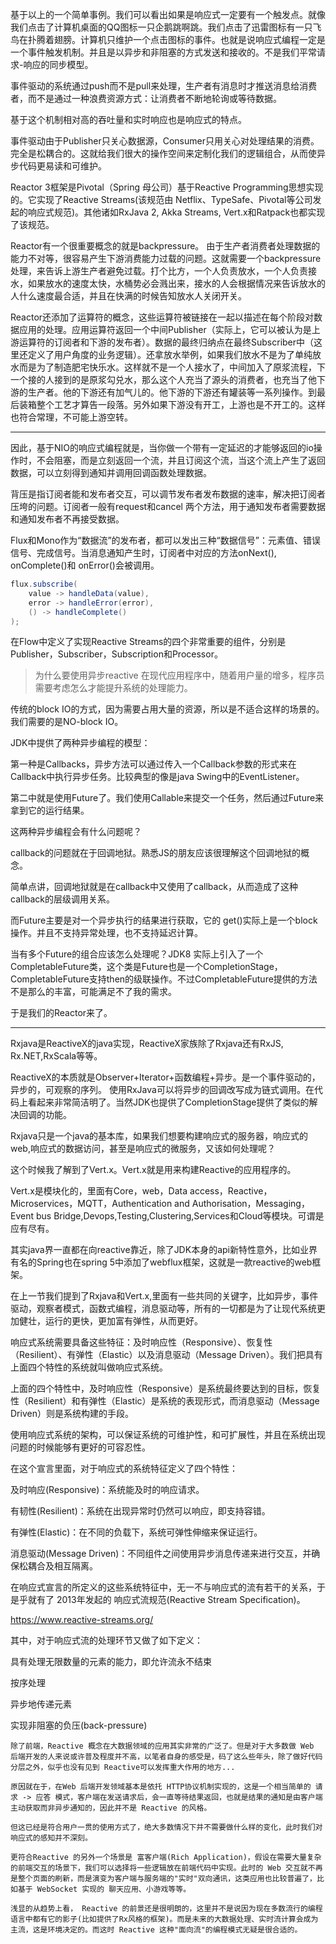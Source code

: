 基于以上的一个简单事例。我们可以看出如果是响应式一定要有一个触发点。就像我们点击了计算机桌面的QQ图标一只企鹅跳啊跳。我们点击了迅雷图标有一只飞鸟在扑腾着翅膀。计算机只维护一个点击图标的事件。也就是说响应式编程一定是一个事件触发机制。并且是以异步和非阻塞的方式发送和接收的。不是我们平常请求-响应的同步模型。

事件驱动的系统通过push而不是pull来处理，生产者有消息时才推送消息给消费者，而不是通过一种浪费资源方式：让消费者不断地轮询或等待数据。

基于这个机制相对高的吞吐量和实时响应也是响应式的特点。

事件驱动由于Publisher只关心数据源，Consumer只用关心对处理结果的消费。完全是松耦合的。这就给我们很大的操作空间来定制化我们的逻辑组合，从而使异步代码更易读和可维护。

Reactor 3框架是Pivotal（Spring 母公司）基于Reactive Programming思想实现的。它实现了Reactive Streams(该规范由 Netflix、TypeSafe、Pivotal等公司发起的响应式规范)。其他诸如RxJava 2, Akka Streams, Vert.x和Ratpack也都实现了该规范。



Reactor有一个很重要概念的就是backpressure。 由于生产者消费者处理数据的能力不对等，很容易产生下游消费能力过载的问题。这就需要一个backpressure处理，来告诉上游生产者避免过载。打个比方，一个人负责放水，一个人负责接水，如果放水的速度太快，水桶势必会溅出来，接水的人会根据情况来告诉放水的人什么速度最合适，并且在快满的时候告知放水人关闭开关。



Reactor还添加了运算符的概念，这些运算符被链接在一起以描述在每个阶段对数据应用的处理。应用运算符返回一个中间Publisher（实际上，它可以被认为是上游运算符的订阅者和下游的发布者）。数据的最终归纳点在最终Subscriber中（这里还定义了用户角度的业务逻辑）。还拿放水举例，如果我们放水不是为了单纯放水而是为了制造肥宅快乐水。这样就不是一个人接水了，中间加入了原浆流程，下一个接的人接到的是原浆勾兑水，那么这个人充当了源头的消费者，也充当了他下游的生产者。他的下游还有加气儿的。他下游的下游还有罐装等一系列操作。到最后装箱整个工艺才算告一段落。另外如果下游没有开工，上游也是不开工的。这样也符合常理，不可能上游空转。


-----------------------------------
因此，基于​​NIO​​的响应式编程就是，当你做一个带有一定延迟的才能够返回的io操作时，不会阻塞，而是立刻返回一个流，并且订阅这个流，当这个流上产生了返回数据，可以立刻得到通知并调用回调函数处理数据。

背压是指订阅者能和发布者交互，可以调节发布者发布数据的速率，解决把订阅者压垮的问题。订阅者一般有request和cancel 两个方法，用于通知发布者需要数据和通知发布者不再接受数据。


​​Flux​​​和​​Mono​​​作为“数据流”的发布者，都可以发出三种“数据信号”：​​元素值​​​、​​错误信号​​​、​​完成信号​​​。当消息通知产生时，订阅者中对应的方法 ​​onNext()​​​, ​​onComplete()​​​和 ​​onError()​​会被调用。

```java
flux.subscribe(
    value -> handleData(value),
    error -> handleError(error),
    () -> handleComplete()
);
```
在Flow中定义了实现Reactive Streams的四个非常重要的组件，分别是Publisher，Subscriber，Subscription和Processor。

> 为什么要使用异步reactive
在现代应用程序中，随着用户量的增多，程序员需要考虑怎么才能提升系统的处理能力。

传统的block IO的方式，因为需要占用大量的资源，所以是不适合这样的场景的。我们需要的是NO-block IO。

JDK中提供了两种异步编程的模型：

第一种是Callbacks，异步方法可以通过传入一个Callback参数的形式来在Callback中执行异步任务。比较典型的像是java Swing中的EventListener。

第二中就是使用Future了。我们使用Callable来提交一个任务，然后通过Future来拿到它的运行结果。

这两种异步编程会有什么问题呢？

callback的问题就在于回调地狱。熟悉JS的朋友应该很理解这个回调地狱的概念。

简单点讲，回调地狱就是在callback中又使用了callback，从而造成了这种callback的层级调用关系。

而Future主要是对一个异步执行的结果进行获取，它的 get()实际上是一个block操作。并且不支持异常处理，也不支持延迟计算。

当有多个Future的组合应该怎么处理呢？JDK8 实际上引入了一个CompletableFuture类，这个类是Future也是一个CompletionStage，CompletableFuture支持then的级联操作。不过CompletableFuture提供的方法不是那么的丰富，可能满足不了我的需求。

于是我们的Reactor来了。

---
Rxjava是ReactiveX的java实现，ReactiveX家族除了Rxjava还有RxJS, Rx.NET,RxScala等等。

ReactiveX的本质就是Observer+Iterator+函数编程+异步。是一个事件驱动的，异步的，可观察的序列。
使用RxJava可以将异步的回调改写成为链式调用。在代码上看起来非常简洁明了。当然JDK也提供了CompletionStage提供了类似的解决回调的功能。

Rxjava只是一个java的基本库，如果我们想要构建响应式的服务器，响应式的web,响应式的数据访问，甚至是响应式的微服务，又该如何处理呢？

这个时候我了解到了Vert.x。Vert.x就是用来构建Reactive的应用程序的。

Vert.x是模块化的，里面有Core，web，Data access，Reactive，Microservices，MQTT，Authentication and Authorisation，Messaging，Event bus Bridge,Devops,Testing,Clustering,Services和Cloud等模块。可谓是应有尽有。

其实java界一直都在向reactive靠近，除了JDK本身的api新特性意外，比如业界有名的Spring也在spring 5中添加了webflux框架，这就是一款reactive的web框架。

在上一节我们提到了Rxjava和Vert.x,里面有一些共同的关键字，比如异步，事件驱动，观察者模式，函数式编程，消息驱动等，所有的一切都是为了让现代系统更加健壮，运行的更快，更加富有弹性，从而更好。

响应式系统需要具备这些特征：及时响应性（Responsive）、恢复性（Resilient）、有弹性（Elastic）以及消息驱动（Message Driven）。我们把具有上面四个特性的系统就叫做响应式系统。

上面的四个特性中，及时响应性（Responsive）是系统最终要达到的目标，恢复性（Resilient）和有弹性（Elastic）是系统的表现形式，而消息驱动（Message Driven）则是系统构建的手段。

使用响应式系统的架构，可以保证系统的可维护性，和可扩展性，并且在系统出现问题的时候能够有更好的可容忍性。

在这个宣言里面，对于响应式的系统特征定义了四个特性：

及时响应(Responsive)：系统能及时的响应请求。

有韧性(Resilient)：系统在出现异常时仍然可以响应，即支持容错。

有弹性(Elastic)：在不同的负载下，系统可弹性伸缩来保证运行。

消息驱动(Message Driven)：不同组件之间使用异步消息传递来进行交互，并确保松耦合及相互隔离。

在响应式宣言的所定义的这些系统特征中，无一不与响应式的流有若干的关系，于是乎就有了 2013年发起的 响应式流规范(Reactive Stream Specification)。

https://www.reactive-streams.org/

其中，对于响应式流的处理环节又做了如下定义：

具有处理无限数量的元素的能力，即允许流永不结束

按序处理

异步地传递元素

实现非阻塞的负压(back-pressure)

```
除了前端，Reactive 概念在大数据领域的应用其实非常的广泛了。但是对于大多数做 Web 后端开发的人来说或许普及程度并不高，以笔者自身的感受是，码了这么些年头，除了做好代码分层之外，似乎也没有见到 Reactive可以发挥重大作用的地方...

原因就在于，在Web 后端开发领域基本是依托 HTTP协议机制实现的，这是一个相当简单的 请求 -> 应答 模式，客户端在发送请求后，会一直等待结果返回，也就是结果的通知是由客户端主动获取而非异步通知的，因此并不是 Reactive 的风格。

但这已经是符合用户一贯的使用方式了，绝大多数情况下并不需要做什么样的变化，此时我们对响应式的感知并不深刻。

更符合Reactive 的另外一个场景是 富客户端(Rich Application)，假设在需要大量复杂的前端交互的场景下，我们可以选择将一些逻辑放在前端代码中实现。此时的 Web 交互就不再是整个页面的刷新，而是演变为客户端与服务端的"实时"双向通讯，这类应用也比较普遍了，比如基于 WebSocket 实现的 聊天应用、小游戏等等。

浅显的从趋势上看， Reactive 的前景还是很明朗的，这里并不是说因为现在多数流行的编程语言中都有它的影子(比如提供了Rx风格的框架)。而是未来的大数据处理、实时流计算会成为主流，这是环境决定的。而这时 Reactive 这种"面向流"的编程模式无疑是很合适的。


```

